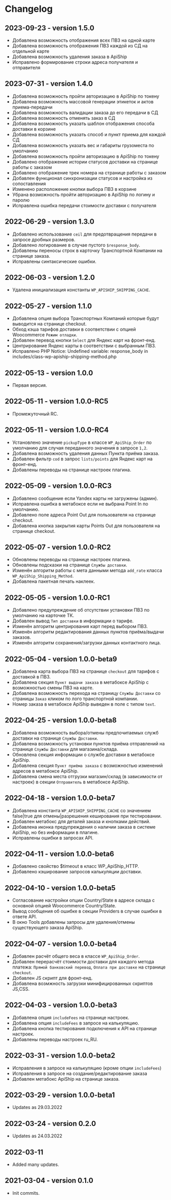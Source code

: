 # Changelog #

## 2023-09-23 - version 1.5.0

* Добавлена возможность отображения всех ПВЗ на одной карте
* Добавлена возможность отображения ПВЗ каждой из СД на отдельной карте
* Добавлена возможность удаления заказа в ApiShip
* Исправлено формирование строки адреса получателя и отправителя

## 2023-07-31 - version 1.4.0

* Добавлена возможность пройти авторизацию в ApiShip по токену
* Добавлена возможность массовой генерации этикеток и актов приема-передачи
* Добавлена возможность валидации заказа до его передачи в СД
* Добавлена возможность отменять заказ в СД
* Добавлена возможность указать шаблон отображения способа доставки в корзине
* Добавлена возможность указать способ и пункт приема для каждой СД
* Добавлена возможность указать вес и габариты грузоместа по умолчанию
* Добавлена возможность пройти авторизацию в ApiShip по токену
* Добавлено отображение истории статусов доставки на странице работы с заказом
* Добавлено отображение трек номера на странице работы с заказом
* Добавлен функционал синхронизации статусов и настройка из сопоставления
* Изменено расположение кнопки выбора ПВЗ в корзине
* Убрана возможность пройти авторизацию в ApiShip по логину и паролю
* Исправлена ошибка передачи стоимости доставки с получателя

## 2022-06-29 - version 1.3.0
* Добавлено использование `ceil` для предотвращения передачи в запросе дробных размеров.
* Добавлено логирование в случае пустого `$response_body`.
* Добавлены переносы строк в карточку Транспортной Компании на странице заказа.
* Исправлены синтаксические ошибки.

## 2022-06-03 - version 1.2.0
* Удалена инициализация константы `WP_APISHIP_SHIPPING_CACHE`.

## 2022-05-27 - version 1.1.0
* Добавлена опция выбора Транспортных Компаний которые будут выводится на странице checkout.
* Обход кэша тарифов доставки в соответствии с опцией Woocommerce `Режим отладки`.
* Добавлен перевод кнопки `Select` для Яндекс карт на фронт-енд.
* Центрирование Яндекс карты в соответствии с выбранным ПВЗ.
* Исправлено PHP Notice: Undefined variable: response_body in includes/class-wp-apiship-shipping-method.php

## 2022-05-13 - version 1.0.0
* Первая версия.

## 2022-05-11 - version 1.0.0-RC5
* Промежуточный RC.

## 2022-05-11 - version 1.0.0-RC4
* Установлено значение `pickupType` в классе `WP_ApiShip_Order` по умолчанию для случая переданного значения в запросе `1,2`.
* Добавлена возможность удаления данных Пункта приёма заказа.
* Добавлен фильтр `cod` в запрос `lists/points` для Яндекс карт на фронт-енд.
* Добавлены переводы на странице настроек плагина.

## 2022-05-09 - version 1.0.0-RC3
* Добавлено сообщение если Yandex карты не загружены (админ).
* Исправлена ошибка в метабоксе если не выбрана Point In по умолчанию.
* Добавлено поле адреса Point Out для пользователя на странице checkout. 
* Добавлена кнопка закрытия карты Points Out для пользователя на странице checkout. 

## 2022-05-07 - version 1.0.0-RC2
* Обновлены переводы на странице настроек плагина.
* Обновлены подсказки на странице `Службы доставки`.
* Изменён алгоритм работы с мета данными метода `add_rate` класса `WP_ApiShip_Shipping_Method`.
* Добавлена пакетная печать наклеек.

## 2022-05-05 - version 1.0.0-RC1
* Добавлено предупреждение об отсутствии установки ПВЗ по умолчанию на карточке ТК.
* Добавлен вывод `Тип доставки` в информации о тарифе.
* Изменён алгоритм центрирования карт перед выбором ПВЗ.
* Изменён алгоритм редактирования данных пунктов приёма/выдачи заказов.
* Изменён алгоритм сохранения/загрузки данных контактного лица.

## 2022-05-04 - version 1.0.0-beta9
* Добавлена карта выбора ПВЗ на странице `checkout` для тарифов с доставкой в ПВЗ.
* Добавлена секция `Пункт выдачи заказа` в метабоксе ApiShip с возможностью смены ПВЗ на карте.
* Добавлена возможность перехода на страницу `Службы Доставки` со страницы `Заказ` кликом по лого транспортной компании.
* Номер заказа в метабоксе ApiShip выведен в поле с типом `text`.

## 2022-04-25 - version 1.0.0-beta8
* Добавлена возможность выбора/отмены предпочитаемых служб доставки на странице `Службы Доставки`.
* Добавлена возможность установки пунктов приёма отправлений на странице `Службы Доставки` для магазина/склада.
* Обновлена секция информации о службе доставки в метабоксе ApiShip.
* Добавлена секция `Пункт приёма заказа` с возможностью изменений адресов в метабоксе ApiShip.
* Добавлена смена места отгрузки магазин/склад (в зависимости от настроек) в секции `Отправитель` в метабоксе ApiShip.

## 2022-04-18 - version 1.0.0-beta7
* Добавлена константа `WP_APISHIP_SHIPPING_CACHE` со значением false|true для отмены|разрешения кеширования при тестировании.
* Добавлен метабокс для деталей заказа и кнопками действий.
* Добавлена иконка предупреждения о наличии заказа в системе ApiShip, но без информации в плагине.
* Исправлены ошибки в запросах API.

## 2022-04-11 - version 1.0.0-beta6
* Добавлено свойство $timeout в класс WP_ApiShip_HTTP.
* Добавлено кэширование запросов калькуляции доставки.

## 2022-04-10 - version 1.0.0-beta5
* Согласование настройки опции Country/State в адресе склада с основной опцией Woocommerce Country/State.
* Вывод сообщения об ошибке в секции Providers в случае ошибки в ответе API.
* В окно Tools добавлены запросы для удаления/отмены существующего заказа ApiShip.

## 2022-04-07 - version 1.0.0-beta4
* Добавлен расчёт общего веса в классе `WP_ApiShip_Order`.
* Добавлен перерасчёт стоимости доставки для каждого метода платежа:
  `Прямой банковский перевод`, `Оплата при доставке` на странице `checkout`.
* Добавлен JS скрипт для фронт-енд.
* Добавлена возмжность загрузки минифицированных скриптов JS,CSS.

## 2022-04-03 - version 1.0.0-beta3
* Добавлена опция `includeFees` на странице настроек.
* Добавлена опция `includeFees` в запросе на калькуляцию.
* Добавлена кнопка тестирования подключения к API на странице настроек.
* Добавлены переводы настроек ru_RU.

## 2022-03-31 - version 1.0.0-beta2
* Исправления в запросе на калькуляцию (кроме опции `includeFees`)
* Исправления в запросе на создание/редактирование заказа
* Добавлен метабокс ApiShip на странице заказа.

## 2022-03-29 - version 1.0.0-beta1
* Updates as 29.03.2022

## 2022-03-24 - version 0.2.0
* Updates as 24.03.2022

## 2022-03-11
* Added many updates.

## 2021-03-04 - version 0.1.0
* Init commits.